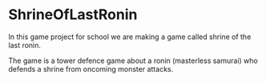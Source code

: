 # ShrineOfLastRonin
In this game project for school we are making a game called shrine of the last ronin.

The game is a tower defence game about a ronin (masterless samurai) who defends a shrine from oncoming monster attacks.
